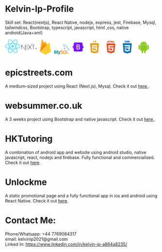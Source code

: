 # Kelvin-Ip-Profile

Skill set: React(nextjs), React Native, nodejs, express, jest, Firebase, Mysql, tailwindcss, Bootstrap, typescript, javascript, html ,css, native android(Java+xml)
<div>
<img src="/React.svg" width="50"/>
<img src="/Nextjs.svg" width="50"/>
 
<img src="/firebase.svg" width="50"/>
<img src="/mysql-logo.svg" width="50"/>
<img src="/Bootstrap5.png" width="50"/>
<img src="/JS.png" width="50"/>
<img src="/HTML5.png" width="50"/>
<img src="/CSS3.png" width="50"/>
<img src="/NaiveAndroid.png" width="50"/>
</div>

# epicstreets.com
A medium-sized project using React (Next.js), Mysql. Check it out <a href="https://github.com/kelvinkaicheung/Kelvin-Ip-Profile/blob/bc61970cdcc5e0a4ab9276d653551d69c629fc4c/epicstreets.md"> here </a>.

# websummer.co.uk
A 3 weeks project using Bootstrap and native javascript. Check it out <a href="https://github.com/kelvinkaicheung/Kelvin-Ip-Profile/blob/edd7866c6fbb4f0acba6b4434b6771a9fc98dfe7/websummer.md"> here </a>.

# HKTutoring
A combination of android app and website using android studio, native javascript, react, nodejs and firebase. Fully functional and commercialised. Check it out <a href="https://github.com/kelvinkaicheung/Kelvin-Ip-Profile/blob/edd7866c6fbb4f0acba6b4434b6771a9fc98dfe7/HKTutoring.md">here</a>.

# Unlockme
A static promotional page and a fully functional app in ios and android using React Native. Check it out <a href="https://github.com/kelvinkaicheung/Kelvin-Ip-Profile/blob/edd7866c6fbb4f0acba6b4434b6771a9fc98dfe7/Unlockme.md">here</a>.

# Contact Me:
<div>
Phone/Whatsapp: +44 7769084317</div>
<div>
email: kelvinip2021@gmail.com</div>
<div>
Linked In: <a href="https://www.linkedin.com/in/kelvin-ip-a864a8235/" >https://www.linkedin.com/in/kelvin-ip-a864a8235/</a>
  </div>
